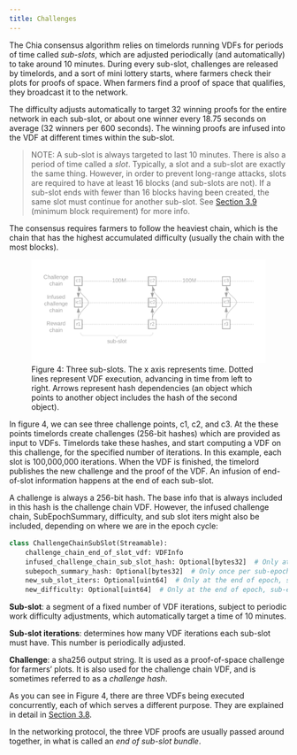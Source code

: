 ```yaml
---
title: Challenges
---
```


The Chia consensus algorithm relies on timelords running VDFs for periods of time called _sub-slots_, which are adjusted periodically (and automatically) to take around 10 minutes. During every sub-slot, challenges are released by timelords, and a sort of mini lottery starts, where farmers check their plots for proofs of space. When farmers find a proof of space that qualifies, they broadcast it to the network.

The difficulty adjusts automatically to target 32 winning proofs for the entire network in each sub-slot, or about one winner every 18.75 seconds on average (32 winners per 600 seconds). The winning proofs are infused into the VDF at different times within the sub-slot.

> NOTE: A sub-slot is always targeted to last 10 minutes. There is also a period of time called a _slot_. Typically, a slot and a sub-slot are exactly the same thing. However, in order to prevent long-range attacks, slots are required to have at least 16 blocks (and sub-slots are not). If a sub-slot ends with fewer than 16 blocks having been created, the same slot must continue for another sub-slot. See [Section 3.9](/docs/consensus/overflow_blocks#minimum-block-requirement 'Section 3.9: Overflow Blocks') (minimum block requirement) for more info.

The consensus requires farmers to follow the heaviest chain, which is the chain that has the highest accumulated difficulty (usually the chain with the most blocks).

<figure>
<img src="/img/challenges.png" alt="drawing"/>
<figcaption>
Figure 4: Three sub-slots. The x axis represents time. Dotted lines represent VDF execution, advancing in time from left to right. Arrows represent hash dependencies (an object which points to another object includes the hash of the second object). 
</figcaption>
</figure>

In figure 4, we can see three challenge points, c1, c2, and c3. At the these points timelords create challenges (256-bit hashes) which are provided as input to VDFs. Timelords take these hashes, and start computing a VDF on this challenge, for the specified number of iterations. In this example, each slot is 100,000,000 iterations. When the VDF is finished, the timelord publishes the new challenge and the proof of the VDF. An infusion of end-of-slot information happens at the end of each sub-slot.

A challenge is always a 256-bit hash. The base info that is always included in this hash is the challenge chain VDF. However, the infused challenge chain, SubEpochSummary, difficulty, and sub slot iters might also be included, depending on where we are in the epoch cycle:

```python
class ChallengeChainSubSlot(Streamable):
    challenge_chain_end_of_slot_vdf: VDFInfo
    infused_challenge_chain_sub_slot_hash: Optional[bytes32]  # Only at the end of a slot
    subepoch_summary_hash: Optional[bytes32]  # Only once per sub-epoch, and one sub-epoch delayed
    new_sub_slot_iters: Optional[uint64]  # Only at the end of epoch, sub-epoch, and slot
    new_difficulty: Optional[uint64]  # Only at the end of epoch, sub-epoch, and slot
```

**Sub-slot**: a segment of a fixed number of VDF iterations, subject to periodic work difficulty adjustments, which automatically target a time of 10 minutes.

**Sub-slot iterations**: determines how many VDF iterations each sub-slot must have. This number is periodically adjusted.

**Challenge**: a sha256 output string. It is used as a proof-of-space challenge for farmers’ plots. It is also used for the challenge chain VDF, and is sometimes referred to as a _challenge hash_.

As you can see in Figure 4, there are three VDFs being executed concurrently, each of which serves a different purpose. They are explained in detail in [Section 3.8](/docs/consensus/three_vdf_chains 'Section 3.8: Three VDF Chains').

In the networking protocol, the three VDF proofs are usually passed around together, in what is called an _end of sub-slot bundle_.
